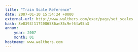 ```yaml
---
title: "Train Scale Reference"
date: 2007-01-10 15:54:24 +0000
external-url: http://www.walthers.com/exec/page/set_scales
hash: 8e0393f1174086586ae85c9ef64a95a3
annum:
    year: 2007
    month: 01
hostname: www.walthers.com
---
```



